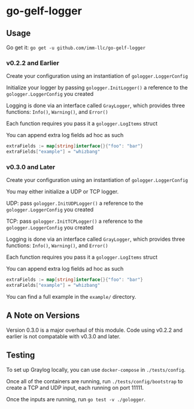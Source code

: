 # go-gelf-logger

## Usage

Go get it: 
`go get -u github.com/imm-llc/go-gelf-logger`

### v0.2.2 and Earlier

Create your configuration using an instantiation of `gologger.LoggerConfig`

Initialize your logger by passing `gologger.InitLogger()` a reference to the `gologger.LoggerConfig` you created

Logging is done via an interface called `GrayLogger`, which provides three functions: `Info()`, `Warning()`, and `Error()`

Each function requires you pass it a `gologger.LogItems` struct

You can append extra log fields ad hoc as such

```go
extraFields := map[string]interface{}{"foo": "bar"}
extraFields["example"] = "whizbang"
```

### v0.3.0 and Later

Create your configuration using an instantiation of `gologger.LoggerConfig`

You may either initialize a UDP or TCP logger.

UDP: pass `gologger.InitUDPLogger()` a reference to the `gologger.LoggerConfig` you created

TCP: pass `gologger.InitTCPLogger()` a reference to the `gologger.LoggerConfig` you created

Logging is done via an interface called `GrayLogger`, which provides three functions: `Info()`, `Warning()`, and `Error()`

Each function requires you pass it a `gologger.LogItems` struct

You can append extra log fields ad hoc as such

```go
extraFields := map[string]interface{}{"foo": "bar"}
extraFields["example"] = "whizbang"
```

You can find a full example in the `example/` directory.

## A Note on Versions

Version 0.3.0 is a major overhaul of this module. Code using v0.2.2 and earlier is not compatable with v0.3.0 and later.

## Testing

To set up Graylog locally, you can use `docker-compose` in `./tests/config`. 

Once all of the containers are running, run `./tests/config/bootstrap` to create a TCP and UDP input, each running on port 11111.

Once the inputs are running, run `go test -v ./gologger`.